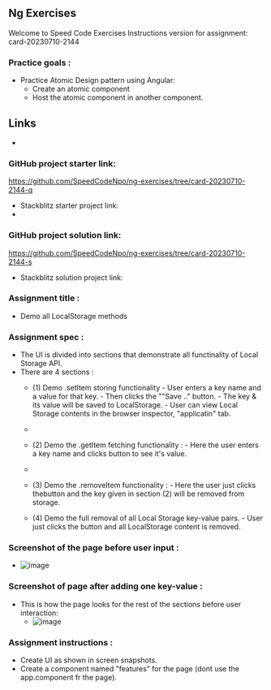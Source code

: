 ## Ng Exercises
Welcome to Speed Code Exercises
Instructions version for assignment: card-20230710-2144

### Practice goals :

- Practice Atomic Design pattern using Angular:
  - Create an atomic component
  - Host the atomic component in another component.

## Links
- 
### GitHub project starter link:
   https://github.com/SpeedCodeNpo/ng-exercises/tree/card-20230710-2144-q

- Stackblitz starter project link:
-
### GitHub project solution link:
   https://github.com/SpeedCodeNpo/ng-exercises/tree/card-20230710-2144-s

- Stackblitz solution project link:

### Assignment title :
- Demo all LocalStorage methods

### Assignment spec :
- The UI is divided into sections that demonstrate all functinality of Local Storage API.
- There are 4 sections :
  - (1) Demo .setItem storing functionality
        - User enters a key name and a value for that key.
        - Then clicks the ""Save .." button.
        - The key & its value will be saved to LocalStorage.
        - User can view Local Storage contents in the browser inspector, "applicatin" tab.
  -
  - (2) Demo the .getItem fetching functionality :
        - Here the user enters a key name and clicks button to see it's value.
  -        
  - (3) Demo the .removeItem functionality :
        - Here the user just clicks thebutton and the key given in section (2) will be removed from storage.
        
  - (4) Demo the full removal of all Local Storage key-value pairs.
        - User just clicks the button and all LocalStorage content is removed.

### Screenshot of the page before user input :
 - ![image](https://github.com/SpeedCodeNpo/ng-exercises/assets/132397719/1587bc2d-27d6-40a9-ba1b-cc7c83c31cef)
  
### Screenshot of page after adding one key-value :
- This is how the page looks for the rest of the sections before user interaction:
  - ![image](https://github.com/SpeedCodeNpo/ng-exercises/assets/132397719/930ce926-f6f2-4dad-87db-cc2cf1ebf816)


### Assignment instructions :

- Create UI as shown in screen snapshots.
- Create a component named "features" for the page (dont use the app.component fr the page).
